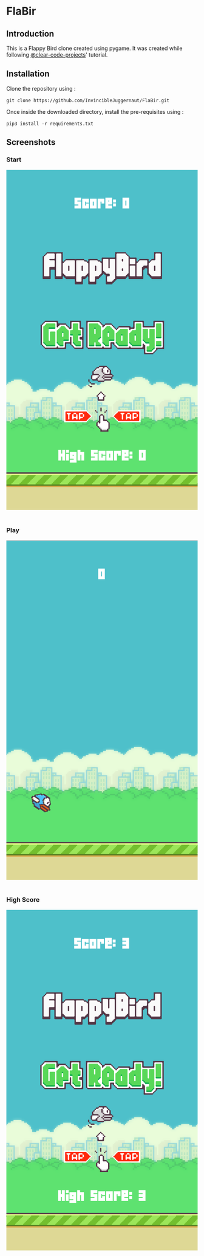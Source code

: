 # FlaBir

<h2> Introduction </h2>

<p> This is a Flappy Bird clone created using pygame. It was created while following <a href="https://github.com/clear-code-projects">@clear-code-projects</a>' tutorial.
</p>  
  
<h2>Installation</h2>

<p> Clone the repository using :
  
  ```
  git clone https://github.com/InvincibleJuggernaut/FlaBir.git
  ```

  </p>
  <p> Once inside the downloaded directory, install the pre-requisites using :
  
  ```
  pip3 install -r requirements.txt
  ```
  </p>
 
 <h2>Screenshots</h2>
 
 <p align="center">
 <h3>Start</h3>
 <img src="Assets/snaps/Start.png">
  <br>
  <br>
  <h3>Play</h3>
 <img src="Assets/snaps/Play.png">
  <br>
  <br>
  <h3>High Score</h3>
 <img src="Assets/snaps/HighScore.png">
 
 </p>



